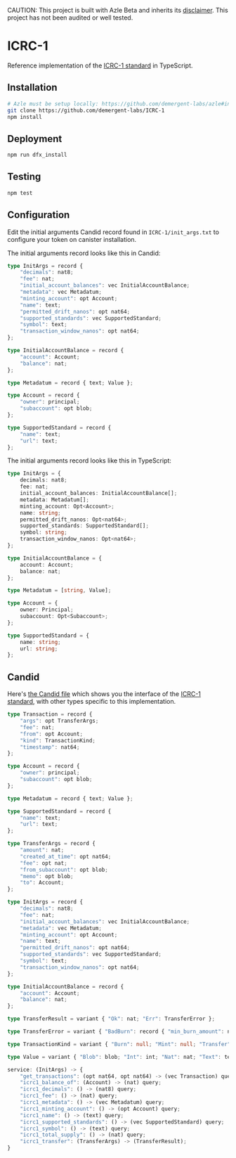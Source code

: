 CAUTION: This project is built with Azle Beta and inherits its [disclaimer](https://github.com/demergent-labs/azle#disclaimer). This project has not been audited or well tested.

# ICRC-1

Reference implementation of the [ICRC-1 standard](https://github.com/dfinity/ICRC-1) in TypeScript.

## Installation

```bash
# Azle must be setup locally: https://github.com/demergent-labs/azle#installation
git clone https://github.com/demergent-labs/ICRC-1
npm install
```

## Deployment

```bash
npm run dfx_install
```

## Testing

```bash
npm test
```

## Configuration

Edit the initial arguments Candid record found in `ICRC-1/init_args.txt` to configure your token on canister installation.

The initial arguments record looks like this in Candid:

```typescript
type InitArgs = record {
    "decimals": nat8;
    "fee": nat;
    "initial_account_balances": vec InitialAccountBalance;
    "metadata": vec Metadatum;
    "minting_account": opt Account;
    "name": text;
    "permitted_drift_nanos": opt nat64;
    "supported_standards": vec SupportedStandard;
    "symbol": text;
    "transaction_window_nanos": opt nat64;
};

type InitialAccountBalance = record {
    "account": Account;
    "balance": nat;
};

type Metadatum = record { text; Value };

type Account = record {
    "owner": principal;
    "subaccount": opt blob;
};

type SupportedStandard = record {
    "name": text;
    "url": text;
};
```

The initial arguments record looks like this in TypeScript:

```typescript
type InitArgs = {
    decimals: nat8;
    fee: nat;
    initial_account_balances: InitialAccountBalance[];
    metadata: Metadatum[];
    minting_account: Opt<Account>;
    name: string;
    permitted_drift_nanos: Opt<nat64>;
    supported_standards: SupportedStandard[];
    symbol: string;
    transaction_window_nanos: Opt<nat64>;
};

type InitialAccountBalance = {
    account: Account;
    balance: nat;
};

type Metadatum = [string, Value];

type Account = {
    owner: Principal;
    subaccount: Opt<Subaccount>;
};

type SupportedStandard = {
    name: string;
    url: string;
};
```

## Candid

Here's [the Candid file](/src/index.did) which shows you the interface of the [ICRC-1 standard](https://github.com/dfinity/ICRC-1), with other types specific to this implementation.

```typescript
type Transaction = record {
    "args": opt TransferArgs;
    "fee": nat;
    "from": opt Account;
    "kind": TransactionKind;
    "timestamp": nat64;
};

type Account = record {
    "owner": principal;
    "subaccount": opt blob;
};

type Metadatum = record { text; Value };

type SupportedStandard = record {
    "name": text;
    "url": text;
};

type TransferArgs = record {
    "amount": nat;
    "created_at_time": opt nat64;
    "fee": opt nat;
    "from_subaccount": opt blob;
    "memo": opt blob;
    "to": Account;
};

type InitArgs = record {
    "decimals": nat8;
    "fee": nat;
    "initial_account_balances": vec InitialAccountBalance;
    "metadata": vec Metadatum;
    "minting_account": opt Account;
    "name": text;
    "permitted_drift_nanos": opt nat64;
    "supported_standards": vec SupportedStandard;
    "symbol": text;
    "transaction_window_nanos": opt nat64;
};

type InitialAccountBalance = record {
    "account": Account;
    "balance": nat;
};

type TransferResult = variant { "Ok": nat; "Err": TransferError };

type TransferError = variant { "BadBurn": record { "min_burn_amount": nat; }; "BadFee": record { "expected_fee": nat; }; "CreatedInFuture": record { "ledger_time": nat64; }; "Duplicate": record { "duplicate_of": nat; }; "GenericError": record { "error_code": nat; "message": text; }; "InsufficientFunds": record { "balance": nat; }; "TemporarilyUnavailable": null; "TooOld": null };

type TransactionKind = variant { "Burn": null; "Mint": null; "Transfer": null };

type Value = variant { "Blob": blob; "Int": int; "Nat": nat; "Text": text };

service: (InitArgs) -> {
    "get_transactions": (opt nat64, opt nat64) -> (vec Transaction) query;
    "icrc1_balance_of": (Account) -> (nat) query;
    "icrc1_decimals": () -> (nat8) query;
    "icrc1_fee": () -> (nat) query;
    "icrc1_metadata": () -> (vec Metadatum) query;
    "icrc1_minting_account": () -> (opt Account) query;
    "icrc1_name": () -> (text) query;
    "icrc1_supported_standards": () -> (vec SupportedStandard) query;
    "icrc1_symbol": () -> (text) query;
    "icrc1_total_supply": () -> (nat) query;
    "icrc1_transfer": (TransferArgs) -> (TransferResult);
}
```
